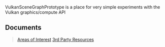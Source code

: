 VulkanSceneGraphPrototype is a place for very simple experiments with the Vulkan graphics/compute API

## Documents
> [Areas of Interest](docs/AreasOfInterest.md)
> [3rd Party Resources](docs/3rdPartyResources.md)
